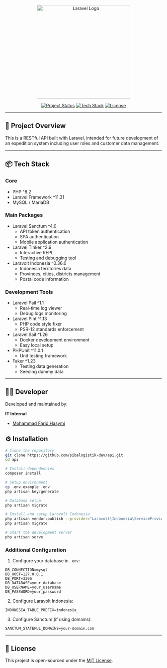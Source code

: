 <p align="center">
  <a href="https://laravel.com" target="_blank">
    <img src="https://raw.githubusercontent.com/laravel/art/master/logo-lockup/5%20SVG/2%20CMYK/1%20Full%20Color/laravel-logolockup-cmyk-red.svg" width="300" alt="Laravel Logo">
  </a>
</p>

<p align="center">
  <a href="#"><img src="https://img.shields.io/badge/Status-Initiated-yellow" alt="Project Status"></a>
  <a href="#"><img src="https://img.shields.io/badge/API-Laravel-blue" alt="Tech Stack"></a>
  <a href="#"><img src="https://img.shields.io/badge/License-MIT-lightgrey" alt="License"></a>
</p>

---

## 🚀 Project Overview

This is a RESTful API built with Laravel, intended for future development of an expedition system including user roles and customer data management.

---

## 📦 Tech Stack

### Core

-   PHP ^8.2
-   Laravel Framework ^11.31
-   MySQL / MariaDB

### Main Packages

-   Laravel Sanctum ^4.0
    -   API token authentication
    -   SPA authentication
    -   Mobile application authentication
-   Laravel Tinker ^2.9
    -   Interactive REPL
    -   Testing and debugging tool
-   Laravolt Indonesia ^0.36.0
    -   Indonesia territories data
    -   Provinces, cities, districts management
    -   Postal code information

### Development Tools

-   Laravel Pail ^1.1
    -   Real-time log viewer
    -   Debug logs monitoring
-   Laravel Pint ^1.13
    -   PHP code style fixer
    -   PSR-12 standards enforcement
-   Laravel Sail ^1.26
    -   Docker development environment
    -   Easy local setup
-   PHPUnit ^11.0.1
    -   Unit testing framework
-   Faker ^1.23
    -   Testing data generation
    -   Seeding dummy data

---

## 👨‍💻 Developer

Developed and maintained by:

**IT Internal**

-   <a href="https://github.com/neveleneve">Mohammad Farid Hasymi</a>

## ⚙️ Installation

```bash
# Clone the repository
git clone https://github.com/sibalogistik-dev/api.git
cd api

# Install dependencies
composer install

# Setup environment
cp .env.example .env
php artisan key:generate

# Database setup
php artisan migrate

# Install and setup Laravolt Indonesia
php artisan vendor:publish --provider="Laravolt\Indonesia\ServiceProvider"
php artisan migrate

# Start the development server
php artisan serve
```

### Additional Configuration

1. Configure your database in `.env`:

```env
DB_CONNECTION=mysql
DB_HOST=127.0.0.1
DB_PORT=3306
DB_DATABASE=your_database
DB_USERNAME=your_username
DB_PASSWORD=your_password
```

2. Configure Laravolt Indonesia:

```env
INDONESIA_TABLE_PREFIX=indonesia_
```

3. Configure Sanctum (if using domains):

```env
SANCTUM_STATEFUL_DOMAINS=your-domain.com
```

---

## 📄 License

This project is open-sourced under the [MIT License](https://opensource.org/licenses/MIT).

